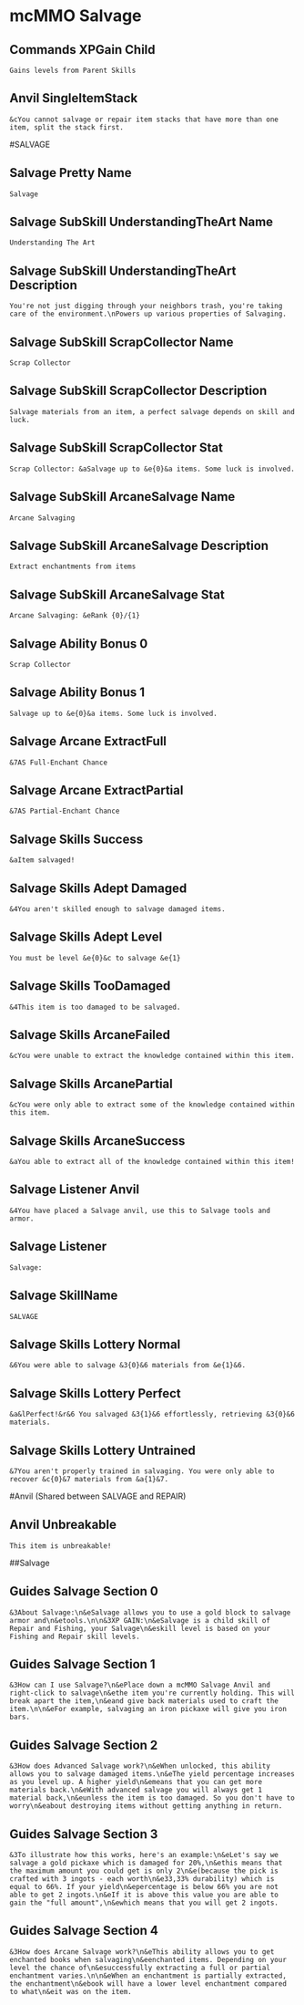 # mcMMO Salvage

## Commands XPGain Child

```
Gains levels from Parent Skills
```



## Anvil SingleItemStack

```
&cYou cannot salvage or repair item stacks that have more than one item, split the stack first.
```



#SALVAGE
## Salvage Pretty Name

```
Salvage
```

## Salvage SubSkill UnderstandingTheArt Name

```
Understanding The Art
```

## Salvage SubSkill UnderstandingTheArt Description

```
You're not just digging through your neighbors trash, you're taking care of the environment.\nPowers up various properties of Salvaging.
```

## Salvage SubSkill ScrapCollector Name

```
Scrap Collector
```

## Salvage SubSkill ScrapCollector Description

```
Salvage materials from an item, a perfect salvage depends on skill and luck.
```

## Salvage SubSkill ScrapCollector Stat

```
Scrap Collector: &aSalvage up to &e{0}&a items. Some luck is involved.
```

## Salvage SubSkill ArcaneSalvage Name

```
Arcane Salvaging
```

## Salvage SubSkill ArcaneSalvage Description

```
Extract enchantments from items
```

## Salvage SubSkill ArcaneSalvage Stat

```
Arcane Salvaging: &eRank {0}/{1}
```

## Salvage Ability Bonus 0

```
Scrap Collector
```

## Salvage Ability Bonus 1

```
Salvage up to &e{0}&a items. Some luck is involved.
```

## Salvage Arcane ExtractFull

```
&7AS Full-Enchant Chance
```

## Salvage Arcane ExtractPartial

```
&7AS Partial-Enchant Chance
```

## Salvage Skills Success

```
&aItem salvaged!
```

## Salvage Skills Adept Damaged

```
&4You aren't skilled enough to salvage damaged items.
```

## Salvage Skills Adept Level

```
You must be level &e{0}&c to salvage &e{1}
```

## Salvage Skills TooDamaged

```
&4This item is too damaged to be salvaged.
```

## Salvage Skills ArcaneFailed

```
&cYou were unable to extract the knowledge contained within this item.
```

## Salvage Skills ArcanePartial

```
&cYou were only able to extract some of the knowledge contained within this item.
```

## Salvage Skills ArcaneSuccess

```
&aYou able to extract all of the knowledge contained within this item!
```

## Salvage Listener Anvil

```
&4You have placed a Salvage anvil, use this to Salvage tools and armor.
```

## Salvage Listener

```
Salvage:
```

## Salvage SkillName

```
SALVAGE
```

## Salvage Skills Lottery Normal

```
&6You were able to salvage &3{0}&6 materials from &e{1}&6.
```

## Salvage Skills Lottery Perfect

```
&a&lPerfect!&r&6 You salvaged &3{1}&6 effortlessly, retrieving &3{0}&6 materials.
```

## Salvage Skills Lottery Untrained

```
&7You aren't properly trained in salvaging. You were only able to recover &c{0}&7 materials from &a{1}&7.
```


#Anvil (Shared between SALVAGE and REPAIR)
## Anvil Unbreakable

```
This item is unbreakable!
```



##Salvage
## Guides Salvage Section 0

```
&3About Salvage:\n&eSalvage allows you to use a gold block to salvage armor and\n&etools.\n\n&3XP GAIN:\n&eSalvage is a child skill of Repair and Fishing, your Salvage\n&eskill level is based on your Fishing and Repair skill levels.
```

## Guides Salvage Section 1

```
&3How can I use Salvage?\n&ePlace down a mcMMO Salvage Anvil and right-click to salvage\n&ethe item you're currently holding. This will break apart the item,\n&eand give back materials used to craft the item.\n\n&eFor example, salvaging an iron pickaxe will give you iron bars.
```

## Guides Salvage Section 2

```
&3How does Advanced Salvage work?\n&eWhen unlocked, this ability allows you to salvage damaged items.\n&eThe yield percentage increases as you level up. A higher yield\n&emeans that you can get more materials back.\n&eWith advanced salvage you will always get 1 material back,\n&eunless the item is too damaged. So you don't have to worry\n&eabout destroying items without getting anything in return.
```

## Guides Salvage Section 3

```
&3To illustrate how this works, here's an example:\n&eLet's say we salvage a gold pickaxe which is damaged for 20%,\n&ethis means that the maximum amount you could get is only 2\n&e(because the pick is crafted with 3 ingots - each worth\n&e33,33% durability) which is equal to 66%. If your yield\n&epercentage is below 66% you are not able to get 2 ingots.\n&eIf it is above this value you are able to gain the "full amount",\n&ewhich means that you will get 2 ingots.
```

## Guides Salvage Section 4

```
&3How does Arcane Salvage work?\n&eThis ability allows you to get enchanted books when salvaging\n&eenchanted items. Depending on your level the chance of\n&esuccessfully extracting a full or partial enchantment varies.\n\n&eWhen an enchantment is partially extracted, the enchantment\n&ebook will have a lower level enchantment compared to what\n&eit was on the item.
```


